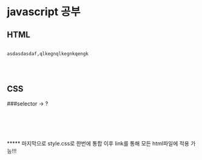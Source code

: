 # javascript 공부


## HTML


<pre>
<code>
asdasdasdaf,qlkegnqlkegnkqengk
<html>
</html>
</code>
</pre>

## CSS

###selector -> ?
<pre>
<code>
<style>
  a {
    border
    margin
    padding
    contents
    font-size
    color
  }
  #grid{
    display: block or inline;
    grid-templates-column?: -> ?
  }
  .asd{
  
  이게 id? 였나?
  }
  
</style>
</code>
</pre>
*****
마지막으로 style.css로 한번에 통합   
이후 link를 통해 모든 html파일에 적용 가능!!!
